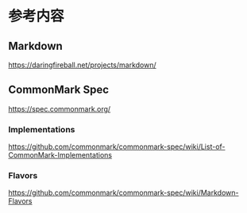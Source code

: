 # 参考内容

## Markdown

https://daringfireball.net/projects/markdown/

## CommonMark Spec

https://spec.commonmark.org/

### Implementations

https://github.com/commonmark/commonmark-spec/wiki/List-of-CommonMark-Implementations

### Flavors

https://github.com/commonmark/commonmark-spec/wiki/Markdown-Flavors
